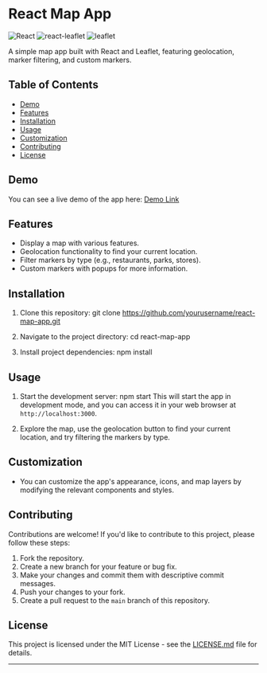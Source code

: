 # React Map App

![React](https://img.shields.io/badge/React-17.0.2-blue)
![react-leaflet](https://img.shields.io/badge/react--leaflet-3.3.0-green)
![leaflet](https://img.shields.io/badge/leaflet-1.7.1-orange)

A simple map app built with React and Leaflet, featuring geolocation, marker filtering, and custom markers.

## Table of Contents
- [Demo](#demo)
- [Features](#features)
- [Installation](#installation)
- [Usage](#usage)
- [Customization](#customization)
- [Contributing](#contributing)
- [License](#license)

## Demo
You can see a live demo of the app here: [Demo Link](#)

## Features
- Display a map with various features.
- Geolocation functionality to find your current location.
- Filter markers by type (e.g., restaurants, parks, stores).
- Custom markers with popups for more information.

## Installation
1. Clone this repository:
git clone https://github.com/yourusername/react-map-app.git

2. Navigate to the project directory:
cd react-map-app

3. Install project dependencies:
npm install


## Usage
1. Start the development server:
npm start
This will start the app in development mode, and you can access it in your web browser at `http://localhost:3000`.

2. Explore the map, use the geolocation button to find your current location, and try filtering the markers by type.

## Customization
- You can customize the app's appearance, icons, and map layers by modifying the relevant components and styles.

## Contributing
Contributions are welcome! If you'd like to contribute to this project, please follow these steps:
1. Fork the repository.
2. Create a new branch for your feature or bug fix.
3. Make your changes and commit them with descriptive commit messages.
4. Push your changes to your fork.
5. Create a pull request to the `main` branch of this repository.

## License
This project is licensed under the MIT License - see the [LICENSE.md](LICENSE.md) file for details.

---



